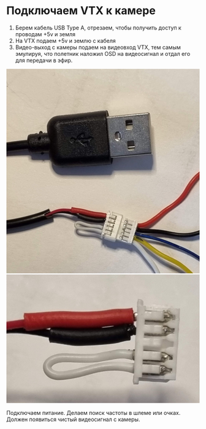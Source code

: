 # Подключаем VTX к камере

1. Берем кабель USB Type A, отрезаем, чтобы получить доступ к проводам +5v и земля
2. На VTX подаем +5v и землю с кабеля
3. Видео-выход с камеры подаем на видеовход VTX, тем самым эмулируя, что полетник наложил OSD на видеосигнал и отдал его для передачи в эфир.

![](VTX_Camera_Checker_1.jpg)  
![](VTX_Camera_Checker_2.jpg)

Подключаем питание. Делаем поиск частоты в шлеме или очках. Должен появиться чистый видеосигнал с камеры.